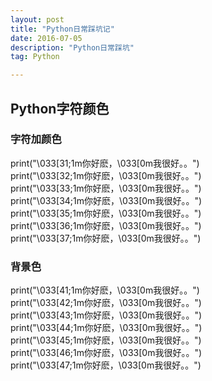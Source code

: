 ```yaml
---
layout: post
title: "Python日常踩坑记"
date: 2016-07-05 
description: "Python日常踩坑"
tag: Python  

---    
```



## Python字符颜色
### 字符加颜色
print("\033[31;1m你好麽，\033[0m我很好。。")  
print("\033[32;1m你好麽，\033[0m我很好。。")  
print("\033[33;1m你好麽，\033[0m我很好。。")  
print("\033[34;1m你好麽，\033[0m我很好。。")  
print("\033[35;1m你好麽，\033[0m我很好。。")  
print("\033[36;1m你好麽，\033[0m我很好。。")  
print("\033[37;1m你好麽，\033[0m我很好。。")  

### 背景色
print("\033[41;1m你好麽，\033[0m我很好。。")  
print("\033[42;1m你好麽，\033[0m我很好。。")  
print("\033[43;1m你好麽，\033[0m我很好。。")  
print("\033[44;1m你好麽，\033[0m我很好。。")  
print("\033[45;1m你好麽，\033[0m我很好。。")  
print("\033[46;1m你好麽，\033[0m我很好。。")  
print("\033[47;1m你好麽，\033[0m我很好。。")  



